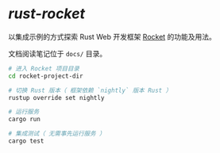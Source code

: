 # *rust-rocket*

以集成示例的方式探索 Rust Web 开发框架 [Rocket](https://rocket.rs/) 的功能及用法。

文档阅读笔记位于 `docs/` 目录。

```bash
# 进入 Rocket 项目目录
cd rocket-project-dir

# 切换 Rust 版本（ 框架依赖 `nightly` 版本 Rust ）
rustup override set nightly

# 运行服务
cargo run

# 集成测试（ 无需事先运行服务 ）
cargo test
```
